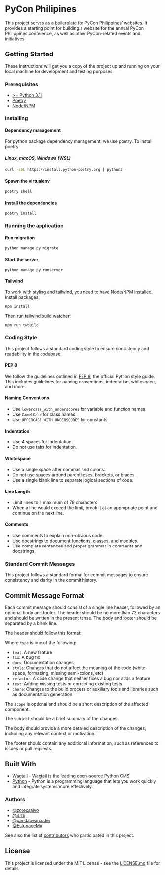 # PyCon Philipines

This project serves as a boilerplate for PyCon Philippines' websites. It provides a starting point for building a website for the annual PyCon Philippines conference, as well as other PyCon-related events and initiatives.

## Getting Started

These instructions will get you a copy of the project up and running on your local machine for development and testing purposes.

### Prerequisites

- [>= Python 3.11](https://www.python.org/)
- [Poetry](https://python-poetry.org/)
- [Node/NPM](https://nodejs.org/en/)

### Installing

#### Dependency management

For python package dependency management, we use poetry. To install poetry:

##### Linux, macOS, Windows (WSL)

```bash
curl -sSL https://install.python-poetry.org | python3 -
```

#### Spawn the virtualenv

```bash
poetry shell
```

#### Install the dependencies

```bash
poetry install
```

### Running the application

#### Run migration

```bash
python manage.py migrate
```

#### Start the server

```bash
python manage.py runserver
```

#### Tailwind

To work with styling and tailwind, you need to have Node/NPM installed. Install packages:

```bash
npm install
```

Then run tailwind build watcher:

```bash
npm run twbuild
```

### Coding Style

This project follows a standard coding style to ensure consistency and readability in the codebase.

#### PEP 8

We follow the guidelines outlined in [PEP 8](https://www.python.org/dev/peps/pep-0008/), the official Python style guide. This includes guidelines for naming conventions, indentation, whitespace, and more.

#### Naming Conventions

- Use `lowercase_with_underscores` for variable and function names.
- Use `CamelCase` for class names.
- Use `UPPERCASE_WITH_UNDERSCORES` for constants.

#### Indentation

- Use 4 spaces for indentation.
- Do not use tabs for indentation.

#### Whitespace

- Use a single space after commas and colons.
- Do not use spaces around parentheses, brackets, or braces.
- Use a single blank line to separate logical sections of code.

#### Line Length

- Limit lines to a maximum of 79 characters.
- When a line would exceed the limit, break it at an appropriate point and continue on the next line.

#### Comments

- Use comments to explain non-obvious code.
- Use docstrings to document functions, classes, and modules.
- Use complete sentences and proper grammar in comments and docstrings.


### Standard Commit Messages

This project follows a standard format for commit messages to ensure consistency and clarity in the commit history.

## Commit Message Format

Each commit message should consist of a single line header, followed by an optional body and footer. The header should be no more than 72 characters and should be written in the present tense. The body and footer should be separated by a blank line.

The header should follow this format:

Where `type` is one of the following:

- `feat`: A new feature
- `fix`: A bug fix
- `docs`: Documentation changes
- `style`: Changes that do not affect the meaning of the code (white-space, formatting, missing semi-colons, etc)
- `refactor`: A code change that neither fixes a bug nor adds a feature
- `test`: Adding missing tests or correcting existing tests
- `chore`: Changes to the build process or auxiliary tools and libraries such as documentation generation

The `scope` is optional and should be a short description of the affected component. 

The `subject` should be a brief summary of the changes.

The body should provide a more detailed description of the changes, including any relevant context or motivation.

The footer should contain any additional information, such as references to issues or pull requests.

## Built With

- [Wagtail](https://wagtail.org/) - Wagtail is the leading open-source Python CMS
- [Python](https://www.python.org/) - Python is a programming language that lets you work quickly
and integrate systems more effectively.

### Authors

- [@zorexsalvo](https://github.com/zorexsalvo)
- [@drfb](https://github.com/drfb)
- [@pandabearcoder](https://github.com/pandabearcoder)
- [@EstopaceMA](https://github.com/EstopaceMA)

See also the list of [contributors](https://github.com/pythonph/pyconph/contributors) who participated in this project.

## License

This project is licensed under the MIT License - see the [LICENSE.md](LICENSE.md) file for details
